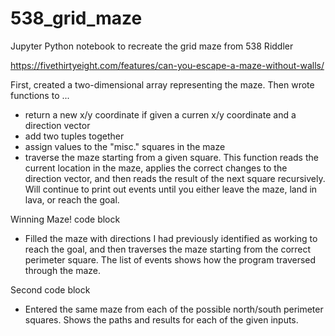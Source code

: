 # 538_grid_maze
Jupyter Python notebook to recreate the grid maze from 538 Riddler

https://fivethirtyeight.com/features/can-you-escape-a-maze-without-walls/

First, created a two-dimensional array representing the maze. 
Then wrote functions to ...
- return a new x/y coordinate if given a curren x/y coordinate and a direction vector
- add two tuples together
- assign values to the "misc." squares in the maze
- traverse the maze starting from a given square. This function reads the current location in the maze, applies the correct changes to the direction vector, and then reads the result of the next square recursively. Will continue to print out events until you either leave the maze, land in lava, or reach the goal.

Winning Maze! code block
- Filled the maze with directions I had previously identified as working to reach the goal, and then traverses the maze starting from the correct perimeter square. The list of events shows how the program traversed through the maze.

Second code block
- Entered the same maze from each of the possible north/south perimeter squares. Shows the paths and results for each of the given inputs.
